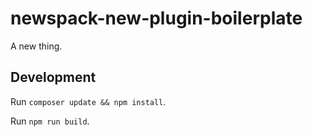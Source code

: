 # newspack-new-plugin-boilerplate

A new thing.

## Development

Run `composer update && npm install`.

Run `npm run build`.
